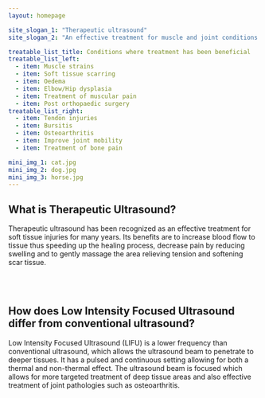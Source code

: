```yaml
---
layout: homepage

site_slogan_1: "Therapeutic ultrasound" 
site_slogan_2: "An effective treatment for muscle and joint conditions in dogs, cats and horses" 

treatable_list_title: Conditions where treatment has been beneficial
treatable_list_left:
  - item: Muscle strains
  - item: Soft tissue scarring
  - item: Oedema
  - item: Elbow/Hip dysplasia
  - item: Treatment of muscular pain
  - item: Post orthopaedic surgery
treatable_list_right:
  - item: Tendon injuries
  - item: Bursitis
  - item: Osteoarthritis
  - item: Improve joint mobility
  - item: Treatment of bone pain

mini_img_1: cat.jpg
mini_img_2: dog.jpg
mini_img_3: horse.jpg
---
```


## What is Therapeutic Ultrasound?
Therapeutic ultrasound has been recognized as an effective treatment for soft tissue injuries for many years. Its benefits are to increase blood flow to tissue thus speeding up the healing process, decrease pain by reducing swelling and to gently massage the area relieving tension and softening scar tissue.  

<br />
<br />

## How does Low Intensity Focused Ultrasound differ from conventional ultrasound?
Low Intensity Focused Ultrasound (LIFU) is a lower frequency than conventional ultrasound, which allows the ultrasound beam to penetrate to deeper tissues. It has a pulsed and continuous setting allowing for both a thermal and non-thermal effect. The ultrasound beam is focused which allows for more targeted treatment of deep tissue areas and also effective treatment of joint pathologies such as osteoarthritis.
